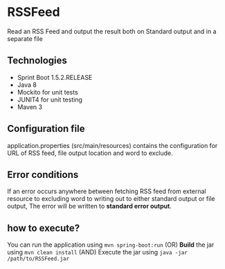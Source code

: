 # RSSFeed
Read an RSS Feed and output the result both on Standard output and in a separate file

## Technologies
* Sprint Boot 1.5.2.RELEASE
* Java 8
* Mockito for unit tests
* JUNIT4 for unit testing
* Maven 3

## Configuration file
application.properties (src/main/resources) contains the configuration for URL of RSS feed, file output location and word to exclude.

## Error conditions
If an error occurs anywhere between fetching RSS feed from external resource to excluding word to writing out to either standard output or
file output,
The error will be written to **standard error output**.

## how to execute?
You can run the application using `mvn spring-boot:run`
(OR)
**Build** the jar using `mvn clean install` (AND) Execute the jar using `java -jar /path/to/RSSFeed.jar`